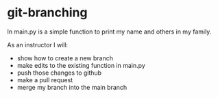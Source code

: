 # git-branching

In main.py is a simple function to print my name and others in my family. 

As an instructor I will: 
 - show how to create a new branch
 - make edits to the existing function in main.py
 - push those changes to github
 - make a pull request
 - merge my branch into the main branch
